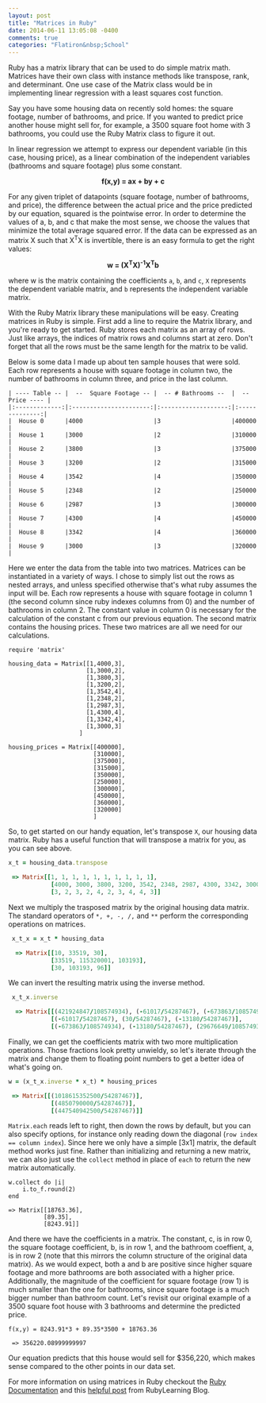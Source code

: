 ```yaml
---
layout: post
title: "Matrices in Ruby"
date: 2014-06-11 13:05:08 -0400
comments: true
categories: "Flatiron&nbsp;School"
---
```



Ruby has a matrix library that can be used to do simple matrix math. Matrices have their own class with instance methods like transpose, rank, and determinant. One use case of the Matrix class would be in implementing linear regression with a least squares cost function.

 Say you have some housing data on recently sold homes: the square footage, number of bathrooms, and price. If you wanted to predict price another house might sell for, for example, a 3500 square foot home with 3 bathrooms, you could use the Ruby Matrix class to figure it out. 

In linear regression we attempt to express our dependent variable (in this case, housing price), as a linear combination of the independent variables (bathrooms and square footage) plus some constant.


**<center>f(x,y) = ax + by + c</center>**

For any given triplet of datapoints (square footage, number of bathrooms, and price), the difference between the actual price and the price predicted by our equation, squared is the pointwise error. In order to determine the values of a, b, and c that make the most sense, we choose the values that minimize the total average squared error. If the data can be expressed as an matrix X such that X<sup>T</sup>X is invertible, there is an easy formula to get the right values: 

**<center>w = (X<sup>T</sup>X)<sup>-1</sup>X<sup>T</sup>b</center>**

where w is the matrix containing the coefficients `a`, `b`, and `c`, `X` represents the dependent variable matrix, and `b` represents the independent variable matrix.

With the Ruby Matrix library these manipulations will be easy. Creating matrices in Ruby is simple. First add a line to require the Matrix library, and you're ready to get started. Ruby stores each matrix as an array of rows. Just like arrays, the indices of matrix rows and columns start at zero. Don't forget that all the rows must be the same length for the matrix to be valid.

Below is some data I made up about ten sample houses that were sold. Each row represents a house with square footage in column two, the number of bathrooms in column three, and price in the last column.
 
```
| ---- Table -- |  --  Square Footage -- |  -- # Bathrooms --  |  -- Price ---- |
|:-------------:|:----------------------:|:-------------------:|:--------------:|
|  House 0      |4000                    |3                    |400000          |
|  House 1      |3000                    |2                    |310000          |
|  House 2      |3800                    |3                    |375000          |
|  House 3      |3200                    |2                    |315000          |
|  House 4      |3542                    |4                    |350000          |
|  House 5      |2348                    |2                    |250000          |
|  House 6      |2987                    |3                    |300000          |
|  House 7      |4300                    |4                    |450000          |
|  House 8      |3342                    |4                    |360000          |
|  House 9      |3000                    |3                    |320000          |
```
Here we enter the data from the table into two matrices. Matrices can be instantiated in a variety of ways. I chose to simply list out the rows as nested arrays, and unless specified otherwise that's what ruby assumes the input will be. Each row represents a house with square footage in column 1 (the second column since ruby indexes columns from 0) and the number of bathrooms in column 2. The constant value in column 0 is necessary for the calculation of the constant c from our previous equation. The second matrix contains the housing prices. These two matrices are all we need for our calculations. 

```
require 'matrix'

housing_data = Matrix[[1,4000,3], 
                      [1,3000,2], 
                      [1,3800,3], 
                      [1,3200,2], 
                      [1,3542,4], 
                      [1,2348,2],
                      [1,2987,3],
                      [1,4300,4],
                      [1,3342,4],
                      [1,3000,3]
   					]

housing_prices = Matrix[[400000],
						[310000],
						[375000],
						[315000],
						[350000],
						[250000],
						[300000],
						[450000],
						[360000],
						[320000]
						]
```
 So, to get started on our handy equation, let's transpose `X`, our housing data matrix. Ruby has a useful function that will transpose a matrix for you, as you can see above. 

```ruby
x_t = housing_data.transpose

 => Matrix[[1, 1, 1, 1, 1, 1, 1, 1, 1, 1], 
 			[4000, 3000, 3800, 3200, 3542, 2348, 2987, 4300, 3342, 3000], 
 			[3, 2, 3, 2, 4, 2, 3, 4, 4, 3]] 
```
 Next we multiply the trasposed matrix by the original housing data matrix. The standard operators of `*, +, -, /,` and `**` perform the corresponding operations on matrices.

```ruby
 x_t_x = x_t * housing_data

  => Matrix[[10, 33519, 30], 
  			[33519, 115320001, 103193], 
  			[30, 103193, 96]] 
```

We can invert the resulting matrix using the inverse method.

```ruby
 x_t_x.inverse

  => Matrix[[(421924847/108574934), (-61017/54287467), (-673863/108574934)], 
            [(-61017/54287467), (30/54287467), (-13180/54287467)], 
            [(-673863/108574934), (-13180/54287467), (29676649/108574934)]] 
```
Finally, we can get the coefficients matrix with two more multiplication operations. Those fractions look pretty unwieldy, so let's iterate through the matrix and change them to floating point numbers to get a better idea of what's going on.

```ruby
w = (x_t_x.inverse * x_t) * housing_prices

 => Matrix[[(1018615352500/54287467)], 
 		    [(4850790000/54287467)], 
 		    [(447540942500/54287467)]] 
```
`Matrix.each` reads left to right, then down the rows by default, but you can also specify options, for instance only reading down the diagonal (`row index == column index`). Since here we only have a simple [3x1] matrix, the default method works just fine. Rather than initializing and returning a new matrix, we can also just use the `collect` method in place of `each` to return the new matrix automatically.

```
w.collect do |i|
	i.to_f.round(2)
end

=> Matrix[[18763.36], 
          [89.35], 
          [8243.91]] 
```

And there we have the coefficients in a matrix. The constant, c, is in row 0, the square footage coefficient, b, is in row 1, and the bathroom coeffient, a, is in row 2 (note that this mirrors the column structure of the original data matrix). As we would expect, both a and b are positive since higher square footage and more bathrooms are both associated with a higher price. Additionally, the magnitude of the coefficient for square footage (row 1) is much smaller than the one for bathrooms, since square footage is a much bigger number than bathroom count. Let's revisit our original example of a 3500 square foot house with 3 bathrooms and determine the predicted price.

```
f(x,y) = 8243.91*3 + 89.35*3500 + 18763.36

 => 356220.08999999997 
```
Our equation predicts that this house would sell for $356,220, which makes sense compared to the other points in our data set. 

For more information on using matrices in Ruby checkout the [Ruby Documentation](http://www.ruby-doc.org/stdlib-2.0/libdoc/matrix/rdoc/Matrix.html) and this [helpful post](http://rubylearning.com/blog/2013/04/04/ruby-matrix-the-forgotten-library/) from RubyLearning Blog.








